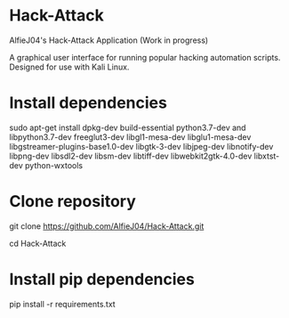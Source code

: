 # Hack-Attack

AlfieJ04's Hack-Attack Application (Work in progress)

A graphical user interface for running popular hacking automation scripts.
Designed for use with Kali Linux.

# Install dependencies

sudo apt-get install dpkg-dev build-essential python3.7-dev and libpython3.7-dev freeglut3-dev libgl1-mesa-dev libglu1-mesa-dev libgstreamer-plugins-base1.0-dev libgtk-3-dev libjpeg-dev libnotify-dev libpng-dev libsdl2-dev libsm-dev libtiff-dev libwebkit2gtk-4.0-dev libxtst-dev python-wxtools

# Clone repository

git clone https://github.com/AlfieJ04/Hack-Attack.git

cd Hack-Attack

# Install pip dependencies

pip install -r requirements.txt

